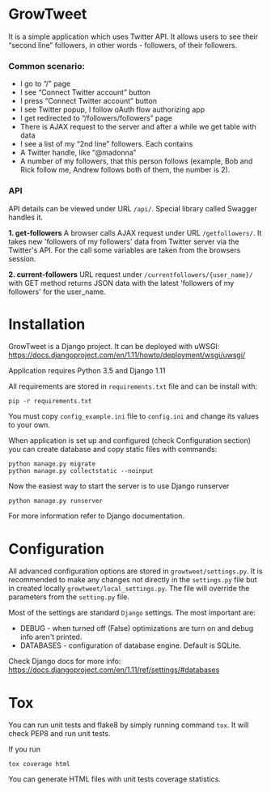 GrowTweet
=========

It is a simple application which uses Twitter API. It allows users to see their “second line” followers, in other words - followers, of their followers.

### Common scenario:
- I go to “/” page
- I see “Connect Twitter account” button
- I press “Connect Twitter account” button
- I see Twitter popup, I follow oAuth flow authorizing app
- I get redirected to “/followers/followers” page
- There is AJAX request to the server and after a while we get table with data
- I see a list of my “2nd line” followers. Each contains
- A Twitter handle, like “@madonna”
- A number of my followers, that this person follows (example, Bob and Rick follow me, Andrew follows both of them, the number is 2). 

### API

API details can be viewed under URL `/api/`. Special library called Swagger handles it. 

**1. get-followers**
A browser calls AJAX request under URL `/getfollowers/`. It takes new 'followers of my followers' data from Twitter server via the Twitter's API.
For the call some variables are taken from the browsers session.

**2. current-followers**
URL request under `/currentfollowers/{user_name}/` with GET method returns JSON data with the latest 'followers of my followers' for the user_name.


Installation
============

GrowTweet is a Django project.
It can be deployed with uWSGI: https://docs.djangoproject.com/en/1.11/howto/deployment/wsgi/uwsgi/

Application requires Python 3.5 and Django 1.11

All requirements are stored in `requirements.txt` file and can be install with:
```
pip -r requirements.txt
```

You must copy `config_example.ini` file to `config.ini` and change its values to your own.

When application is set up and configured (check Configuration section)
you can create database and copy static files with commands:
```
python manage.py migrate
python manage.py collectstatic --noinput
```

Now the easiest way to start the server is to use Django runserver
```
python manage.py runserver
```

For more information refer to Django documentation.

Configuration
=============

All advanced configuration options are stored in `growtweet/settings.py`.
It is recommended to make any changes not directly in the `settings.py` file but in created locally `growtweet/local_settings.py`.
The file will override the parameters from the `setting.py` file.

Most of the settings are standard `Django` settings. The most important are:

- DEBUG - when turned off (False) optimizations are turn on and debug info aren't printed.
- DATABASES - configuration of database engine. Default is SQLite.

Check Django docs for more info: https://docs.djangoproject.com/en/1.11/ref/settings/#databases

Tox
===

You can run unit tests and flake8 by simply running command `tox`.
It will check PEP8 and run unit tests.

If you run
```
tox coverage html
```

You can generate HTML files with unit tests coverage statistics. 
